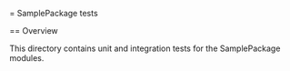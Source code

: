 = SamplePackage tests

== Overview

This directory contains unit and integration tests for the SamplePackage modules.

